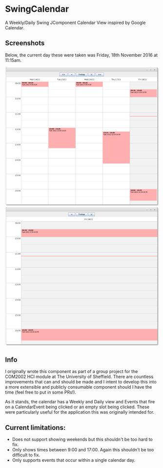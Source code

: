 # SwingCalendar

A Weekly/Daily Swing JComponent Calendar View inspired by Google Calendar.

## Screenshots

Below, the current day these were taken was Friday, 18th November 2016 at 11:15am.

![Week View Calendar](/screenshots/WeekCalendar.png?raw=true "Week View Calendar")
![Day View Calendar](/screenshots/DayCalendar.png?raw=true "Day View Calendar")

## Info

I originally wrote this component as part of a group project for the COM2002 HCI module at The University of Sheffield.
There are countless improvements that can and should be made and I intent to develop this into a more extensible and publicly consumable component should I have the time (feel free to put in some PRs!).

As it stands, the calendar has a Weekly and Daily view and Events that fire on a CalendarEvent being clicked or an empty slot being clicked. These were particularly useful for the application this was originally intended for.

## Current limitations:

- Does not support showing weekends but this shouldn't be too hard to fix.
- Only shows times between 9:00 and 17:00. Again this shouldn't be too difficult to fix.
- Only supports events that occur within a single calendar day.